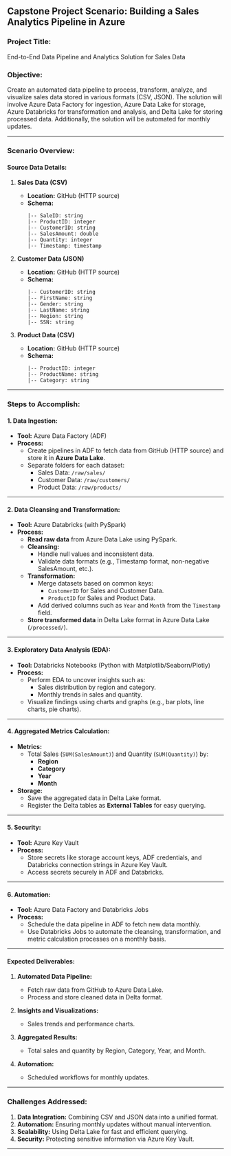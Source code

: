 ## **Capstone Project Scenario: Building a Sales Analytics Pipeline in Azure**

### **Project Title:** 
End-to-End Data Pipeline and Analytics Solution for Sales Data

### **Objective:**
Create an automated data pipeline to process, transform, analyze, and visualize sales data stored in various formats (CSV, JSON). The solution will involve Azure Data Factory for ingestion, Azure Data Lake for storage, Azure Databricks for transformation and analysis, and Delta Lake for storing processed data. Additionally, the solution will be automated for monthly updates.

---

### **Scenario Overview:**

#### **Source Data Details:**
1. **Sales Data (CSV)**  
   - **Location:** GitHub (HTTP source)  
   - **Schema:**
     ```
     |-- SaleID: string
     |-- ProductID: integer
     |-- CustomerID: string
     |-- SalesAmount: double
     |-- Quantity: integer
     |-- Timestamp: timestamp
     ```

2. **Customer Data (JSON)**  
   - **Location:** GitHub (HTTP source)  
   - **Schema:**
     ```
     |-- CustomerID: string
     |-- FirstName: string
     |-- Gender: string
     |-- LastName: string
     |-- Region: string
     |-- SSN: string
     ```

3. **Product Data (CSV)**  
   - **Location:** GitHub (HTTP source)  
   - **Schema:**
     ```
     |-- ProductID: integer
     |-- ProductName: string
     |-- Category: string
     ```

---

### **Steps to Accomplish:**

#### **1. Data Ingestion:**
- **Tool:** Azure Data Factory (ADF)  
- **Process:**  
  - Create pipelines in ADF to fetch data from GitHub (HTTP source) and store it in **Azure Data Lake**.  
  - Separate folders for each dataset:
    - Sales Data: `/raw/sales/`
    - Customer Data: `/raw/customers/`
    - Product Data: `/raw/products/`

---

#### **2. Data Cleansing and Transformation:**
- **Tool:** Azure Databricks (with PySpark)  
- **Process:**  
  - **Read raw data** from Azure Data Lake using PySpark.
  - **Cleansing:**
    - Handle null values and inconsistent data.
    - Validate data formats (e.g., Timestamp format, non-negative SalesAmount, etc.).
  - **Transformation:**
    - Merge datasets based on common keys:
      - `CustomerID` for Sales and Customer Data.
      - `ProductID` for Sales and Product Data.
    - Add derived columns such as `Year` and `Month` from the `Timestamp` field.
  - **Store transformed data** in Delta Lake format in Azure Data Lake (`/processed/`).

---

#### **3. Exploratory Data Analysis (EDA):**
- **Tool:** Databricks Notebooks (Python with Matplotlib/Seaborn/Plotly)  
- **Process:**
  - Perform EDA to uncover insights such as:
    - Sales distribution by region and category.
    - Monthly trends in sales and quantity.
  - Visualize findings using charts and graphs (e.g., bar plots, line charts, pie charts).

---

#### **4. Aggregated Metrics Calculation:**
- **Metrics:**  
  - Total Sales (`SUM(SalesAmount)`) and Quantity (`SUM(Quantity)`) by:
    - **Region**
    - **Category**
    - **Year**
    - **Month**
- **Storage:**
  - Save the aggregated data in Delta Lake format.
  - Register the Delta tables as **External Tables** for easy querying.

---

#### **5. Security:**
- **Tool:** Azure Key Vault  
- **Process:**
  - Store secrets like storage account keys, ADF credentials, and Databricks connection strings in Azure Key Vault.
  - Access secrets securely in ADF and Databricks.

---

#### **6. Automation:**
- **Tool:** Azure Data Factory and Databricks Jobs  
- **Process:**  
  - Schedule the data pipeline in ADF to fetch new data monthly.  
  - Use Databricks Jobs to automate the cleansing, transformation, and metric calculation processes on a monthly basis.

---

#### **Expected Deliverables:**
1. **Automated Data Pipeline:**  
   - Fetch raw data from GitHub to Azure Data Lake.
   - Process and store cleaned data in Delta format.

2. **Insights and Visualizations:**  
   - Sales trends and performance charts.

3. **Aggregated Results:**  
   - Total sales and quantity by Region, Category, Year, and Month.

4. **Automation:**  
   - Scheduled workflows for monthly updates.

---

### **Challenges Addressed:**
1. **Data Integration:** Combining CSV and JSON data into a unified format.
2. **Automation:** Ensuring monthly updates without manual intervention.
3. **Scalability:** Using Delta Lake for fast and efficient querying.
4. **Security:** Protecting sensitive information via Azure Key Vault.

---
